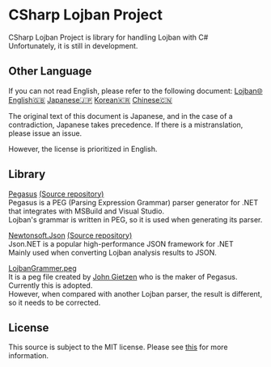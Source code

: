 # CSharp Lojban Project

CSharp Lojban Project is library for handling Lojban with C#  
Unfortunately, it is still in development.

## Other Language

If you can not read English, please refer to the following document:
[Lojban🌐](https://github.com/skytomo221/CSharp-Lojban-Project/blob/develop/README.md)
[English🇬🇧](https://github.com/skytomo221/CSharp-Lojban-Project/blob/develop/doc/README.en.md)
[Japanese🇯🇵](https://github.com/skytomo221/CSharp-Lojban-Project/blob/develop/doc/README.ja.md)
[Korean🇰🇷](https://github.com/skytomo221/CSharp-Lojban-Project/blob/develop/doc/README.ko.md)
[Chinese🇨🇳](https://github.com/skytomo221/CSharp-Lojban-Project/blob/develop/doc/README.zh.md)

The original text of this document is Japanese, and in the case of a contradiction, Japanese takes precedence.
If there is a mistranslation, please issue an issue.

However, the license is prioritized in English.

## Library

[Pegasus](http://otac0n.com/Pegasus/)
[(Source repository)](https://github.com/otac0n/Pegasus)  
Pegasus is a PEG (Parsing Expression Grammar) parser generator for .NET that integrates with MSBuild and Visual Studio.  
Lojban's grammar is written in PEG, so it is used when generating its parser.

[Newtonsoft.Json](https://www.newtonsoft.com/json)
[(Source repository)](https://github.com/JamesNK/Newtonsoft.Json)  
Json.NET is a popular high-performance JSON framework for .NET  
Mainly used when converting Lojban analysis results to JSON.

[LojbanGrammer.peg](https://gist.github.com/otac0n/63d8fae45c551c4e8d41c83c53afc17e#file-lojbangrammar-peg)  
It is a peg file created by [John Gietzen](https://gist.github.com/otac0) who is the maker of Pegasus.  
Currently this is adopted.  
However, when compared with another Lojban parser, the result is different, so it needs to be corrected.

## License

This source is subject to the MIT license.
Please see [this](https://github.com/skytomo221/CSharp-Lojban-Project/blob/develop/LICENSE) for more information.
